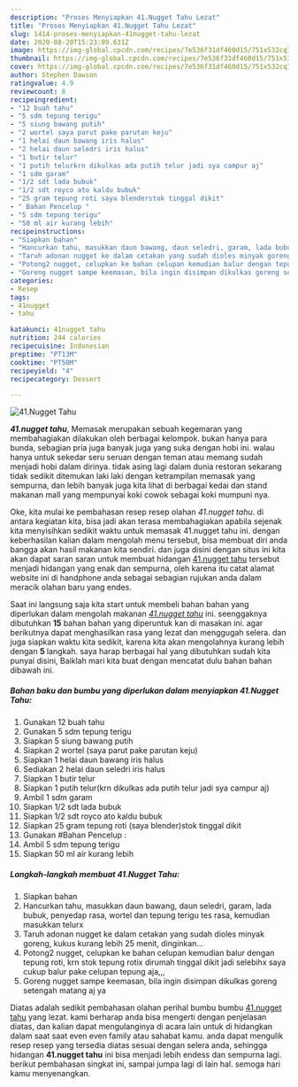 ```yaml
---
description: "Proses Menyiapkan 41.Nugget Tahu Lezat"
title: "Proses Menyiapkan 41.Nugget Tahu Lezat"
slug: 1414-proses-menyiapkan-41nugget-tahu-lezat
date: 2020-08-20T15:23:09.631Z
image: https://img-global.cpcdn.com/recipes/7e536f31df460d15/751x532cq70/41nugget-tahu-foto-resep-utama.jpg
thumbnail: https://img-global.cpcdn.com/recipes/7e536f31df460d15/751x532cq70/41nugget-tahu-foto-resep-utama.jpg
cover: https://img-global.cpcdn.com/recipes/7e536f31df460d15/751x532cq70/41nugget-tahu-foto-resep-utama.jpg
author: Stephen Dawson
ratingvalue: 4.9
reviewcount: 8
recipeingredient:
- "12 buah tahu"
- "5 sdm tepung terigu"
- "5 siung bawang putih"
- "2 wortel saya parut pake parutan keju"
- "1 helai daun bawang iris halus"
- "2 helai daun seledri iris halus"
- "1 butir telur"
- "1 putih telurkrn dikulkas ada putih telur jadi sya campur aj"
- "1 sdm garam"
- "1/2 sdt lada bubuk"
- "1/2 sdt royco ato kaldu bubuk"
- "25 gram tepung roti saya blenderstok tinggal dikit"
- " Bahan Pencelup "
- "5 sdm tepung terigu"
- "50 ml air kurang lebih"
recipeinstructions:
- "Siapkan bahan"
- "Hancurkan tahu, masukkan daun bawang, daun seledri, garam, lada bubuk, penyedap rasa, wortel dan tepung terigu tes rasa, kemudian masukkan telurx"
- "Taruh adonan nugget ke dalam cetakan yang sudah dioles minyak goreng, kukus kurang lebih 25 menit, dinginkan..."
- "Potong2 nugget, celupkan ke bahan celupan kemudian balur dengan tepung roti, krn stok tepung rotix dirumah tinggal dikit jadi selebihx saya cukup balur pake celupan tepung aja,,,"
- "Goreng nugget sampe keemasan, bila ingin disimpan dikulkas goreng setengah matang aj ya"
categories:
- Resep
tags:
- 41nugget
- tahu

katakunci: 41nugget tahu 
nutrition: 244 calories
recipecuisine: Indonesian
preptime: "PT13M"
cooktime: "PT50M"
recipeyield: "4"
recipecategory: Dessert

---
```



![41.Nugget Tahu](https://img-global.cpcdn.com/recipes/7e536f31df460d15/751x532cq70/41nugget-tahu-foto-resep-utama.jpg)

<b><i>41.nugget tahu</i></b>, Memasak merupakan sebuah kegemaran yang membahagiakan dilakukan oleh berbagai kelompok. bukan hanya para bunda, sebagian pria juga banyak juga yang suka dengan hobi ini. walau hanya untuk sekedar seru seruan dengan teman atau memang sudah menjadi hobi dalam dirinya. tidak asing lagi dalam dunia restoran sekarang tidak sedikit ditemukan laki laki dengan ketrampilan memasak yang sempurna, dan lebih banyak juga kita lihat di berbagai kedai dan stand makanan mall yang mempunyai koki cowok sebagai koki mumpuni nya.



Oke, kita mulai ke pembahasan resep resep olahan <i>41.nugget tahu</i>. di antara kegiatan kita, bisa jadi akan terasa membahagiakan apabila sejenak kita menyisihkan sedikit waktu untuk memasak 41.nugget tahu ini. dengan keberhasilan kalian dalam mengolah menu tersebut, bisa membuat diri anda bangga akan hasil makanan kita sendiri. dan juga disini dengan situs ini kita akan dapat saran saran untuk membuat hidangan <u>41.nugget tahu</u> tersebut menjadi hidangan yang enak dan sempurna, oleh karena itu catat alamat website ini di handphone anda sebagai sebagian rujukan anda dalam meracik olahan baru yang endes.


Saat ini langsung saja kita start untuk membeli bahan bahan yang diperlukan dalam mengolah makanan <u><i>41.nugget tahu</i></u> ini. seenggaknya dibutuhkan <b>15</b> bahan bahan yang diperuntuk kan di masakan ini. agar berikutnya dapat menghasilkan rasa yang lezat dan menggugah selera. dan juga siapkan waktu kita sedikit, karena kita akan mengolahnya kurang lebih dengan <b>5</b> langkah. saya harap berbagai hal yang dibutuhkan sudah kita punyai disini, Baiklah mari kita buat dengan mencatat dulu bahan bahan dibawah ini.

<!--inarticleads1-->

##### Bahan baku dan bumbu yang diperlukan dalam menyiapkan 41.Nugget Tahu:

1. Gunakan 12 buah tahu
1. Gunakan 5 sdm tepung terigu
1. Siapkan 5 siung bawang putih
1. Siapkan 2 wortel (saya parut pake parutan keju)
1. Siapkan 1 helai daun bawang iris halus
1. Sediakan 2 helai daun seledri iris halus
1. Siapkan 1 butir telur
1. Siapkan 1 putih telur(krn dikulkas ada putih telur jadi sya campur aj)
1. Ambil 1 sdm garam
1. Siapkan 1/2 sdt lada bubuk
1. Siapkan 1/2 sdt royco ato kaldu bubuk
1. Siapkan 25 gram tepung roti (saya blender)stok tinggal dikit
1. Gunakan  #Bahan Pencelup :
1. Ambil 5 sdm tepung terigu
1. Siapkan 50 ml air kurang lebih




<!--inarticleads2-->

##### Langkah-langkah membuat 41.Nugget Tahu:

1. Siapkan bahan
1. Hancurkan tahu, masukkan daun bawang, daun seledri, garam, lada bubuk, penyedap rasa, wortel dan tepung terigu tes rasa, kemudian masukkan telurx
1. Taruh adonan nugget ke dalam cetakan yang sudah dioles minyak goreng, kukus kurang lebih 25 menit, dinginkan...
1. Potong2 nugget, celupkan ke bahan celupan kemudian balur dengan tepung roti, krn stok tepung rotix dirumah tinggal dikit jadi selebihx saya cukup balur pake celupan tepung aja,,,
1. Goreng nugget sampe keemasan, bila ingin disimpan dikulkas goreng setengah matang aj ya




Diatas adalah sedikit pembahasan olahan perihal bumbu bumbu <u>41.nugget tahu</u> yang lezat. kami berharap anda bisa mengerti dengan penjelasan diatas, dan kalian dapat mengulanginya di acara lain untuk di hidangkan dalam saat saat even even family atau sahabat kamu. anda dapat mengulik resep resep yang tersedia diatas sesuai dengan selera anda, sehingga hidangan <b>41.nugget tahu</b> ini bisa menjadi lebih endess dan sempurna lagi. berikut pembahasan singkat ini, sampai jumpa lagi di lain hal. semoga hari kamu menyenangkan.
